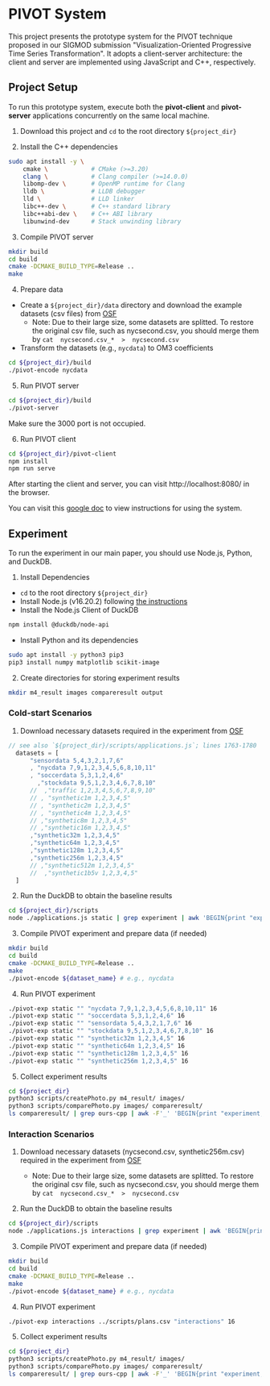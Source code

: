 # PIVOT System

This project presents the prototype system for the PIVOT technique proposed in our SIGMOD submission "Visualization-Oriented Progressive Time Series Transformation". It adopts a client-server architecture: the client and server are implemented using JavaScript and C++, respectively.

## Project Setup
To run this prototype system, execute both the **pivot-client** and **pivot-server** applications concurrently on the same local machine.

1. Download this project and `cd` to the root directory `${project_dir}`

2. Install the C++ dependencies
```sh
sudo apt install -y \
    cmake \            # CMake (>=3.20)
    clang \            # Clang compiler (>=14.0.0)
    libomp-dev \       # OpenMP runtime for Clang
    lldb \             # LLDB debugger
    lld \              # LLD linker
    libc++-dev \       # C++ standard library
    libc++abi-dev \    # C++ ABI library
    libunwind-dev      # Stack unwinding library
```

3. Compile PIVOT server
```sh
mkdir build
cd build
cmake -DCMAKE_BUILD_TYPE=Release ..
make
```

4. Prepare data

* Create a `${project_dir}/data` directory and download the example datasets (csv files) from [OSF](https://osf.io/qugm3/files/osfstorage?view_only=58ea2143393245a69a4430188c0ef214)
  - Note: Due to their large size, some datasets are splitted. To restore the original csv file, such as nycsecond.csv, you should merge them by `cat  nycsecond.csv_*  >  nycsecond.csv`
* Transform the datasets (e.g., `nycdata`) to OM3 coefficients
```sh
cd ${project_dir}/build
./pivot-encode nycdata
```

5. Run PIVOT server
```sh
cd ${project_dir}/build
./pivot-server
```
Make sure the 3000 port is not occupied.

6. Run PIVOT client
```sh
cd ${project_dir}/pivot-client
npm install
npm run serve
```

After starting the client and server, you can visit http://localhost:8080/ in the browser.

You can visit this [google doc](https://docs.google.com/document/d/1RNhzro4HdUa7a9yOhelKUNIHlXKW6bUfBO6MKaLJH7E/edit?usp=sharing) to view instructions for using the system.

## Experiment
To run the experiment in our main paper, you should use Node.js, Python, and DuckDB.

1. Install Dependencies

* `cd` to the root directory `${project_dir}`
* Install Node.js (v16.20.2) following [the instructions](https://nodejs.org/en/download)
* Install the Node.js Client of DuckDB
```sh
npm install @duckdb/node-api
```
* Install Python and its dependencies
```sh
sudo apt install -y python3 pip3
pip3 install numpy matplotlib scikit-image
```

2. Create directories for storing experiment results
```sh
mkdir m4_result images compareresult output
```

### Cold-start Scenarios

1. Download necessary datasets required in the experiment from [OSF](https://osf.io/qugm3/files/osfstorage?view_only=58ea2143393245a69a4430188c0ef214)
```javascript
// see also `${project_dir}/scripts/applications.js`; lines 1763-1780
  datasets = [
      "sensordata 5,4,3,2,1,7,6"
      , "nycdata 7,9,1,2,3,4,5,6,8,10,11"
      , "soccerdata 5,3,1,2,4,6"
        ,"stockdata 9,5,1,2,3,4,6,7,8,10"
      //  ,"traffic 1,2,3,4,5,6,7,8,9,10"
      // , "synthetic1m 1,2,3,4,5"
      // , "synthetic2m 1,2,3,4,5"
      // , "synthetic4m 1,2,3,4,5"
      // ,"synthetic8m 1,2,3,4,5"
      // ,"synthetic16m 1,2,3,4,5"
      ,"synthetic32m 1,2,3,4,5"
      ,"synthetic64m 1,2,3,4,5"
      ,"synthetic128m 1,2,3,4,5"
      ,"synthetic256m 1,2,3,4,5"
      // ,"synthetic512m 1,2,3,4,5"
      //  ,"synthetic1b5v 1,2,3,4,5"
  ]
``` 

2. Run the DuckDB to obtain the baseline results
```sh
cd ${project_dir}/scripts
node ./applications.js static | grep experiment | awk 'BEGIN{print "experiment,table,function,width,time,memory(kb)"}{gsub(/,/, "I"); print $2,$5,$20,$23,$38,$41}' OFS="," > ../output/duck_static.csv
```

3. Compile PIVOT experiment and prepare data (if needed)
```sh
mkdir build
cd build
cmake -DCMAKE_BUILD_TYPE=Release ..
make
./pivot-encode ${dataset_name} # e.g., nycdata
```

4. Run PIVOT experiment
```sh
./pivot-exp static "" "nycdata 7,9,1,2,3,4,5,6,8,10,11" 16
./pivot-exp static "" "soccerdata 5,3,1,2,4,6" 16
./pivot-exp static "" "sensordata 5,4,3,2,1,7,6" 16
./pivot-exp static "" "stockdata 9,5,1,2,3,4,6,7,8,10" 16
./pivot-exp static "" "synthetic32m 1,2,3,4,5" 16
./pivot-exp static "" "synthetic64m 1,2,3,4,5" 16
./pivot-exp static "" "synthetic128m 1,2,3,4,5" 16
./pivot-exp static "" "synthetic256m 1,2,3,4,5" 16
```

5. Collect experiment results
```sh
cd ${project_dir}
python3 scripts/createPhoto.py m4_result/ images/
python3 scripts/comparePhoto.py images/ compareresult/
ls compareresult/ | grep ours-cpp | awk -F'_' 'BEGIN{print "experiment,table,function,errorbound,width,time,ssim,memory(kb)"}{gsub(/,/, "I"); print $1,$2,$5,$10,$8,$14,$12,$16}' OFS=","| awk -F'.png' '{print $1}' > ./output/cpp_static.csv
```

### Interaction Scenarios
1. Download necessary datasets (nycsecond.csv, synthetic256m.csv) required in the experiment from [OSF](https://osf.io/qugm3/files/osfstorage?view_only=58ea2143393245a69a4430188c0ef214)
    - Note: Due to their large size, some datasets are splitted. To restore the original csv file, such as nycsecond.csv, you should merge them by `cat  nycsecond.csv_*  >  nycsecond.csv`

2. Run the DuckDB to obtain the baseline results
```sh
cd ${project_dir}/scripts
node ./applications.js interactions | grep experiment | awk 'BEGIN{print "experiment,table,function,width,time,memory(kb)"}{gsub(/,/, "I"); print $2,$5,$20,$23,$38,$41}' OFS="," > ../output/duck_interaction.csv
```

3. Compile PIVOT experiment and prepare data (if needed)
```sh
mkdir build
cd build
cmake -DCMAKE_BUILD_TYPE=Release ..
make
./pivot-encode ${dataset_name} # e.g., nycdata
```

4. Run PIVOT experiment
```sh
./pivot-exp interactions ../scripts/plans.csv "interactions" 16
```

5. Collect experiment results
```sh
cd ${project_dir}
python3 scripts/createPhoto.py m4_result/ images/
python3 scripts/comparePhoto.py images/ compareresult/
ls compareresult/ | grep ours-cpp | awk -F'_' 'BEGIN{print "experiment,table,function,errorbound,width,time,ssim,memory(kb)"}{gsub(/,/, "I"); print $1,$2,$5,$10,$8,$14,$12,$16}' OFS=","| awk -F'.png' '{print $1}' > ./output/ours-cpp_interaction.csv
```